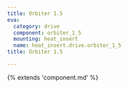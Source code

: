 ```yaml
---
title: Orbiter 1.5
eva:
  category: drive
  component: orbiter_1_5
  mounting: heat_insert
  name: heat_insert.drive.orbiter_1_5
title: Orbiter 1.5

---
```


{% extends 'component.md' %}